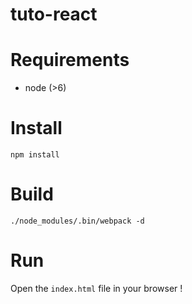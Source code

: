 # tuto-react

# Requirements
* node (>6)

# Install
```
npm install
```

# Build
```
./node_modules/.bin/webpack -d
```

# Run
Open the `index.html` file in your browser !
